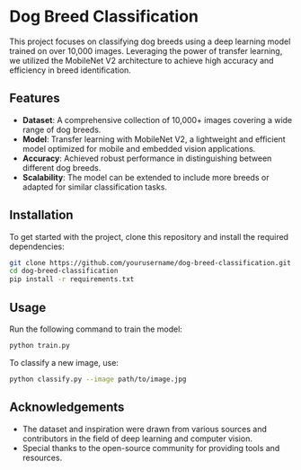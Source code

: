 # Dog Breed Classification

This project focuses on classifying dog breeds using a deep learning model trained on over 10,000 images. Leveraging the power of transfer learning, we utilized the MobileNet V2 architecture to achieve high accuracy and efficiency in breed identification.

## Features

- **Dataset**: A comprehensive collection of 10,000+ images covering a wide range of dog breeds.
- **Model**: Transfer learning with MobileNet V2, a lightweight and efficient model optimized for mobile and embedded vision applications.
- **Accuracy**: Achieved robust performance in distinguishing between different dog breeds.
- **Scalability**: The model can be extended to include more breeds or adapted for similar classification tasks.

## Installation

To get started with the project, clone this repository and install the required dependencies:

```bash
git clone https://github.com/yourusername/dog-breed-classification.git
cd dog-breed-classification
pip install -r requirements.txt
```

## Usage

Run the following command to train the model:

```bash
python train.py
```

To classify a new image, use:

```bash
python classify.py --image path/to/image.jpg
```

## Acknowledgements

- The dataset and inspiration were drawn from various sources and contributors in the field of deep learning and computer vision.
- Special thanks to the open-source community for providing tools and resources.


